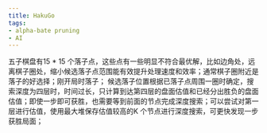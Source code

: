 ```yaml
---
title: HakuGo
tags:
- alpha-bate pruning
- AI
---
```


五子棋盘有15 * 15 个落子点，这些点有一些明显不符合最优解，比如边角处，远离棋子圈处，缩小候选落子点范围能有效提升处理速度和效率；通常棋子圈附近是落子的好选择；刚开局时落子；
候选落子位置根据已落子点周围一圈时确定，搜索深度为四层时，时间过长，只计算到达第四层的盘面估值和已经分出胜负的盘面估值；即使一步即可获胜，也需要等到前面的节点完成深度搜索；可以尝试对第一层进行估值，使用最大堆保存估值较高的K 个节点进行深度搜索，可更快发现一步获胜局面；
